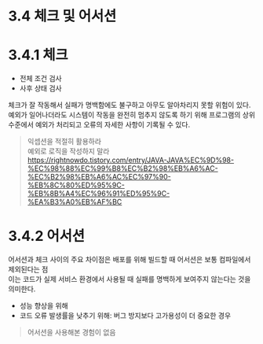 # 3.4 체크 및 어서션

# 3.4.1 체크

- 전체 조건 검사
- 사후 상태 검사

체크가 잘 작동해서 실패가 명백함에도 불구하고 아무도 알아차리지 못할 위험이 있다.  
예외가 일어나더라도 시스템이 작동을 완전히 멈추지 않도록 하기 위해 프로그램의 상위 수준에서 예외가 처리되고 오류의 자세한 사항이 기록될 수 있다.

> 익셉션을 적절히 활용하라  
> 예외로 로직을 작성하지 말라  
> https://rightnowdo.tistory.com/entry/JAVA-JAVA%EC%9D%98-%EC%98%88%EC%99%B8%EC%B2%98%EB%A6%AC-%EC%B2%98%EB%A6%AC%EC%97%90-%EB%8C%80%ED%95%9C-%EB%8B%A4%EC%96%91%ED%95%9C-%EA%B3%A0%EB%AF%BC

# 3.4.2 어서션

어서션과 체크 사이의 주요 차이점은 배포를 위해 빌드할 때 어서션은 보통 컴파일에서 제외된다는 점  
이는 코드가 실제 서비스 환경에서 사용될 때 실패를 명백하게 보여주지 않는다는 것을 의미한다.  

- 성능 향상을 위해
- 코드 오류 발생률을 낮추기 위해: 버그 방지보다 고가용성이 더 중요한 경우

> 어서션을 사용해본 경험이 없음
